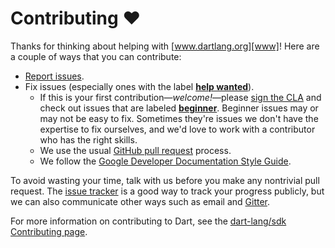 # Contributing :heart:

Thanks for thinking about helping with [www.dartlang.org][www]!
Here are a couple of ways that you can contribute:

* [Report issues](https://github.com/dart-lang/site-www/issues/new).
* Fix issues (especially ones with the label
  **[help wanted](https://github.com/dart-lang/site-www/issues?utf8=%E2%9C%93&q=is%3Aopen%20is%3Aissue%20label%3A%22help%20wanted%22%20)**).
  * If this is your first contribution—_welcome!_—please
  [sign the CLA](https://developers.google.com/open-source/cla/individual)
  and check out issues that are 
  labeled **[beginner](https://github.com/dart-lang/site-www/issues?utf8=%E2%9C%93&q=is%3Aissue%20is%3Aopen%20label%3A%22help%20wanted%22%20label%3Abeginner%20)**.
  Beginner issues may or may not be easy to fix.
  Sometimes they're issues we don't have the expertise to fix ourselves,
  and we'd love to work with a contributor who has the right skills.
  * We use the usual [GitHub pull request](https://help.github.com/articles/about-pull-requests/) process.
  * We follow the [Google Developer Documentation Style Guide](https://developers.google.com/style/).

To avoid wasting your time, talk with us before you make any nontrivial
pull request. The [issue tracker](https://github.com/dart-lang/site-www/issues)
is a good way to track your progress publicly, but we can also communicate
other ways such as email and [Gitter](https://gitter.im/dart-lang/home).

<!-- Put link to dart-lang/site-webdev and other receptive repos here?-->

For more information on contributing to Dart, see the
[dart-lang/sdk Contributing page](https://github.com/dart-lang/sdk/wiki/Contributing).

[www]: https://www.dartlang.org
